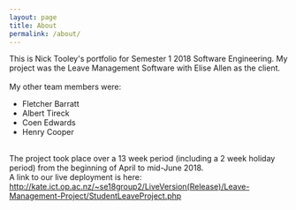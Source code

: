 ```yaml
---
layout: page
title: About
permalink: /about/
---
```


This is Nick Tooley's portfolio for Semester 1 2018 Software Engineering. My project was the Leave Management Software with Elise Allen as the client.<br /><br />
My other team members were:<br />
 - Fletcher Barratt<br />
 - Albert Tireck<br />
 - Coen Edwards<br />
 - Henry Cooper<br /><br />
 
 The project took place over a 13 week period (including a 2 week holiday period) from the beginning of April to mid-June 2018.<br />
 A link to our live deployment is here: http://kate.ict.op.ac.nz/~se18group2/LiveVersion(Release)/Leave-Management-Project/StudentLeaveProject.php
